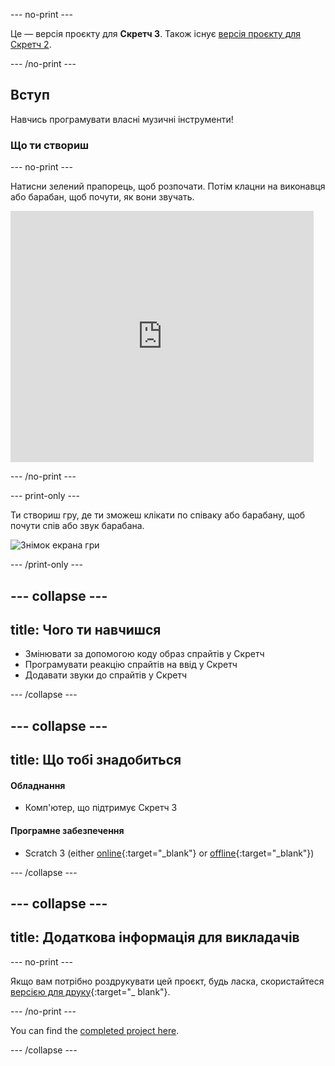 \--- no-print \---

Це — версія проєкту для **Скретч 3**. Також існує [версія проєкту для Скретч 2](https://projects.raspberrypi.org/en/projects/rock-band-scratch2).

\--- /no-print \---

## Вступ

Навчись програмувати власні музичні інструменти!

### Що ти створиш

\--- no-print \---

Натисни зелений прапорець, щоб розпочати. Потім клацни на виконавця або барабан, щоб почути, як вони звучать.

<div class="scratch-preview">
  <iframe allowtransparency="true" width="485" height="402" src="https://scratch.mit.edu/projects/embed/276872220/?autostart=false" frameborder="0" scrolling="no"></iframe>
</div>

\--- /no-print \---

\--- print-only \---

Ти створиш гру, де ти зможеш клікати по співаку або барабану, щоб почути спів або звук барабана.

![Знімок екрана гри](images/demo.png)

\--- /print-only \---

## \--- collapse \---

## title: Чого ти навчишся

+ Змінювати за допомогою коду образ спрайтів у Скретч
+ Програмувати реакцію спрайтів на ввід у Скретч
+ Додавати звуки до спрайтів у Скретч

\--- /collapse \---

## \--- collapse \---

## title: Що тобі знадобиться

#### Обладнання

+ Комп'ютер, що підтримує Скретч 3

#### Програмне забезпечення

+ Scratch 3 (either [online](https://rpf.io/scratchon){:target="_blank"} or [offline](https://rpf.io/scratchoff){:target="_blank"})

\--- /collapse \---

## \--- collapse \---

## title: Додаткова інформація для викладачів

\--- no-print \---

Якщо вам потрібно роздрукувати цей проєкт, будь ласка, скористайтеся [версією для друку](https://projects.raspberrypi.org/en/projects/rock-band/print){:target="_ blank"}.

\--- /no-print \---

You can find the [completed project here](https://rpf.io/p/en/rock-band-get).

\--- /collapse \---